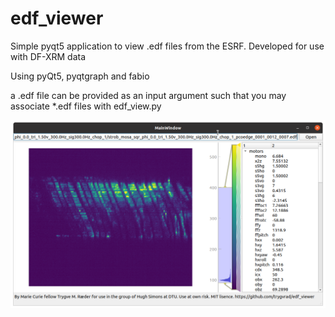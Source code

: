 # edf_viewer

Simple pyqt5 application to view .edf files from the ESRF.
Developed for use with DF-XRM data

Using pyQt5, pyqtgraph and fabio

a .edf file can be provided as an input argument such that you may associate \*.edf files with edf_view.py

![](example.png?raw=true)
